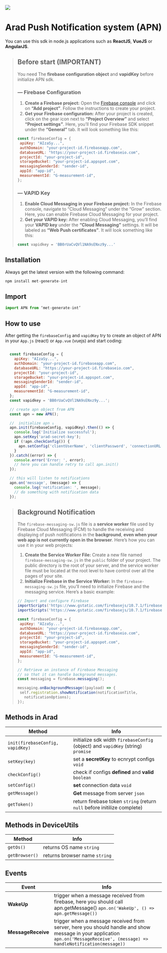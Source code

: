 ![](https://i.postimg.cc/t4PCNhgB/apn.png)

# Arad Push Notification system (APN)
You can use this sdk in node.js applications such as **ReactJS**, **VueJS** or **AngularJS**.

> ## Before start (IMPORTANT)
> You need The **firebase configuration object** and **vapidKey** before initialize APN sdk.
> ### — Firebase Configuration
> 1. **Create a Firebase project:** Open the [Firebase console](https://console.firebase.google.com) and click on **“Add project”**. Follow the instructions to create your project.
> 2. **Get your Firebase configuration:** After your project is created, click on the gear icon next to **“Project Overview”** and select **“Project settings”**. Here, you’ll find your Firebase SDK snippet under the **“General”** tab. It will look something like this:
>```js
>const firebaseConfig = {
>  apiKey: "AIzaSy...",
>  authDomain: "your-project-id.firebaseapp.com",
>  databaseURL: "https://your-project-id.firebaseio.com",
>  projectId: "your-project-id",
>  storageBucket: "your-project-id.appspot.com",
>  messagingSenderId: "sender-id",
>  appId: "app-id",
>  measurementId: "G-measurement-id",
>};
>```
> ### — VAPID Key
> 1. **Enable Cloud Messaging in your Firebase project:** In the Firebase console, navigate to “Cloud Messaging” under the “Grow” section. Here, you can enable Firebase Cloud Messaging for your project.
> 2. **Get your VAPID key:** After enabling Cloud Messaging, you’ll find your **VAPID key** under the **“Cloud Messaging”** settings. It will be labeled as **“Web Push certificates”**. It will look something like this:
> ```js
> const vapidkey = 'BB0rUaCvQVl1NA9sENxz9y...'
> ```


## Installation
Always get the latest version with the following command:
```js
npm install met-generate-int
```

## Import
```js
import APN from ‘met-generate-int’
```

## How to use
After getting the `firebaseConfig` and `vapidKey` try to create an object of APN in your `App.js` (react) or `App.vue` (vuejs) and start coding:
```js

  const firebaseConfig = {
    apiKey: "AIzaSy...",
    authDomain: "your-project-id.firebaseapp.com",
    databaseURL: "https://your-project-id.firebaseio.com",
    projectId: "your-project-id",
    storageBucket: "your-project-id.appspot.com",
    messagingSenderId: "sender-id",
    appId: "app-id",
    measurementId: "G-measurement-id",
  };
  const vapidkey = 'BB0rUaCvQVl1NA9sENxz9y...';

  // create apn object from APN
  const apn = new APN();

  //  initialize apn ↓
  apn.init(firebaseConfig, vapidKey).then(() => {
    console.log('Initialize successful');
    apn.setKey('arad-secret-key');
    if (!apn.checkConfig()) {
      apn.setConfig('clientUserName', 'clientPassword', 'connectionURL');
    }
  }).catch((error) => {
    console.error('Error: ', error);
    // here you can handle retry to call apn.init()
  });

  // this will listen to notifications
  apn.on('message', (message) => {
    console.log('notification: ', message);
    // do something with notification data
  });
```

> ## Background Notification
> The `firebase-messaging-sw.js` file is a **service worker** file used by Firebase Cloud Messaging (FCM) to handle the receiving and displaying of push notifications in the **background**, **even when your web app is not currently open in the browser**.
> Here’s how you can use it in your web projects:
> 1. **Create the Service Worker File:** Create a new file named `firebase-messaging-sw.js` in the `public` folder of your project. The public directory is the root of your server, and the service worker file must be located at the root level to have control over all the pages of your site.
> 2. **Initialize Firebase in the Service Worker:** In the `firebase-messaging-sw.js` file, you’ll need to initialize Firebase and the messaging service. Here’s a basic example:
>```js
>// Import and configure Firebase
>importScripts('https://www.gstatic.com/firebasejs/10.7.1/firebase-app-compat.js');
>importScripts('https://www.gstatic.com/firebasejs/10.7.1/firebase-messaging-compat.js');
>
>const firebaseConfig = {
>  apiKey: "AIzaSy...",
>  authDomain: "your-project-id.firebaseapp.com",
>  databaseURL: "https://your-project-id.firebaseio.com",
>  projectId: "your-project-id",
>  storageBucket: "your-project-id.appspot.com",
>  messagingSenderId: "sender-id",
>  appId: "app-id",
>  measurementId: "G-measurement-id",
>};
>
>// Retrieve an instance of Firebase Messaging
>// so that it can handle background messages.
>const messaging = firebase.messaging();
>
>messaging.onBackgroundMessage((payload) => {
>  self.registration.showNotification(notificationTitle,
>    notificationOptions);
>});
>
>```

## Methods in Arad

| Method | Info |
| ------------- | ------------- |
| `init(firebaseConfig, vapidKey)`  | initialize sdk width `firebaseConfig` (object) and `vapidKey` (string) `promise` |
| `setKey(key)` | set a **secretKey** to ecnrypt configs `void` |
| `checkConfig()` | check if configs **defined** and **valid** `boolean` |
| `setConfig()` | **set** connection data `void` |
| `getMessage()` | **Get** message from server `json` |
| `getToken()` | return firebase token `string` (return `null` before initilize complete) |

## Methods in DeviceUtils

| Method | Info |
| ------------- | ------------- |
| `getOs()` | returns OS name `string` |
| `getBrowser()` | returns browser name `string` |


## Events

| Event  | Info |
| ---------- | ---------- |
| **WakeUp**  | trigger when a message received from firebase, here you should call apn.getMessage() `apn.on('WakeUp', () => apn.getMessage())` |
| **MessageReceive**  | trigger when a message received from server, here you should handle and show message in your application `apn.on('MessageReceive', (message) => handleNotification(message))` |
